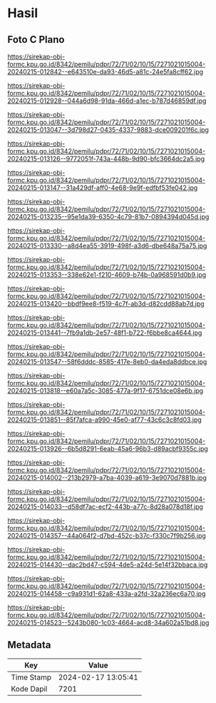 # Hasil

## Foto C Plano

https://sirekap-obj-formc.kpu.go.id/8342/pemilu/pdpr/72/71/02/10/15/7271021015004-20240215-012842--e643510e-da93-46d5-a81c-24e5fa8cff62.jpg

https://sirekap-obj-formc.kpu.go.id/8342/pemilu/pdpr/72/71/02/10/15/7271021015004-20240215-012928--044a6d98-91da-466d-a1ec-b787d46859df.jpg

https://sirekap-obj-formc.kpu.go.id/8342/pemilu/pdpr/72/71/02/10/15/7271021015004-20240215-013047--3d798d27-0435-4337-9883-dce009201f6c.jpg

https://sirekap-obj-formc.kpu.go.id/8342/pemilu/pdpr/72/71/02/10/15/7271021015004-20240215-013126--9772051f-743a-448b-9d90-bfc3664dc2a5.jpg

https://sirekap-obj-formc.kpu.go.id/8342/pemilu/pdpr/72/71/02/10/15/7271021015004-20240215-013147--31a429df-aff0-4e68-9e9f-edfbf53fe042.jpg

https://sirekap-obj-formc.kpu.go.id/8342/pemilu/pdpr/72/71/02/10/15/7271021015004-20240215-013235--95e1da39-6350-4c79-81b7-0894394d045d.jpg

https://sirekap-obj-formc.kpu.go.id/8342/pemilu/pdpr/72/71/02/10/15/7271021015004-20240215-013330--a8d4ea55-3919-498f-a3d6-dbe648a75a75.jpg

https://sirekap-obj-formc.kpu.go.id/8342/pemilu/pdpr/72/71/02/10/15/7271021015004-20240215-013353--338e62e1-f210-4609-b74b-0a968591d0b9.jpg

https://sirekap-obj-formc.kpu.go.id/8342/pemilu/pdpr/72/71/02/10/15/7271021015004-20240215-013420--bbdf9ee8-f519-4c7f-ab3d-d82cdd88ab7d.jpg

https://sirekap-obj-formc.kpu.go.id/8342/pemilu/pdpr/72/71/02/10/15/7271021015004-20240215-013441--7fb9a1db-2e57-48f1-b722-f6bbe8ca4644.jpg

https://sirekap-obj-formc.kpu.go.id/8342/pemilu/pdpr/72/71/02/10/15/7271021015004-20240215-013547--58f6dddc-8585-417e-8eb0-da4eda8ddbce.jpg

https://sirekap-obj-formc.kpu.go.id/8342/pemilu/pdpr/72/71/02/10/15/7271021015004-20240215-013818--e60a7a5c-3085-477a-9f17-6751dce08e6b.jpg

https://sirekap-obj-formc.kpu.go.id/8342/pemilu/pdpr/72/71/02/10/15/7271021015004-20240215-013851--85f7afca-a990-45e0-af77-43c6c3c8fd03.jpg

https://sirekap-obj-formc.kpu.go.id/8342/pemilu/pdpr/72/71/02/10/15/7271021015004-20240215-013926--6b5d8291-6eab-45a6-96b3-d89acbf9355c.jpg

https://sirekap-obj-formc.kpu.go.id/8342/pemilu/pdpr/72/71/02/10/15/7271021015004-20240215-014002--213b2979-a7ba-4039-a619-3e9070d7881b.jpg

https://sirekap-obj-formc.kpu.go.id/8342/pemilu/pdpr/72/71/02/10/15/7271021015004-20240215-014033--d58df7ac-ecf2-443b-a77c-8d28a078d18f.jpg

https://sirekap-obj-formc.kpu.go.id/8342/pemilu/pdpr/72/71/02/10/15/7271021015004-20240215-014357--44a064f2-d7bd-452c-b37c-f330c7f9b256.jpg

https://sirekap-obj-formc.kpu.go.id/8342/pemilu/pdpr/72/71/02/10/15/7271021015004-20240215-014430--dac2bd47-c594-4de5-a24d-5e14f32bbaca.jpg

https://sirekap-obj-formc.kpu.go.id/8342/pemilu/pdpr/72/71/02/10/15/7271021015004-20240215-014458--c9a931d1-62a8-433a-a2fd-32a236ec6a70.jpg

https://sirekap-obj-formc.kpu.go.id/8342/pemilu/pdpr/72/71/02/10/15/7271021015004-20240215-014523--5243b080-1c03-4664-acd8-34a602a51bd8.jpg


## Metadata

| Key        | Value               |
| ---------- | ------------------- |
| Time Stamp | 2024-02-17 13:05:41 |
| Kode Dapil | 7201                |



